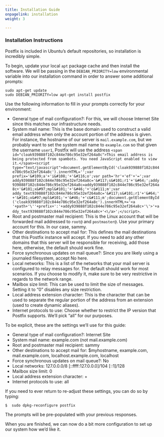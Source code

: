 ```yaml
---
title: Installation Guide
onpagelink: installation
weight: 3

---
```


### **Installation Instructions**

Postfix is included in Ubuntu’s default repositories, so installation is incredibly simple.

To begin, update your local `apt` package cache and then install the software. We will be passing in the `DEBIAN_PRIORITY=low` environmental variable into our installation command in order to answer some additional prompts:

 ```
sudo apt-get update
sudo DEBIAN_PRIORITY=low apt-get install postfix
```

Use the following information to fill in your prompts correctly for your environment:

- General type of mail configuration?: For this, we will choose Internet Site since this matches our infrastructure needs.
- System mail name: This is the base domain used to construct a valid email address when only the account portion of the address is given. For instance, the hostname of our server is `mail.example.com`, but we probably want to set the system mail name to `example.com` so that given the username `user1`, Postfix will use the address `<span id="cloak939888f102c844e786c95e32ef264a8c">This email address is being protected from spambots. You need JavaScript enabled to view it.</span><script type="text/javascript">document.getElementById('cloak939888f102c844e786c95e32ef264a8c').innerHTML='';var prefix='&#109;a'+'i&#108;'+'&#116;o';var path='hr'+'ef'+'=';var addy939888f102c844e786c95e32ef264a8c='&#117;s&#101;r1'+'&#64;';addy939888f102c844e786c95e32ef264a8c=addy939888f102c844e786c95e32ef264a8c+'&#101;x&#97;mpl&#101;'+'&#46;'+'c&#111;m';var addy_text939888f102c844e786c95e32ef264a8c='&#117;s&#101;r1'+'&#64;'+'&#101;x&#97;mpl&#101;'+'&#46;'+'c&#111;m';document.getElementById('cloak939888f102c844e786c95e32ef264a8c').innerHTML+='<a '+path+'\''+prefix+':'+addy939888f102c844e786c95e32ef264a8c+'\'>'+addy_text939888f102c844e786c95e32ef264a8c+'<\/a>';</script>`.
- Root and postmaster mail recipient: This is the Linux account that will be forwarded mail addressed to `root@` and `postmaster@`. Use your primary account for this. In our case, sammy.
- Other destinations to accept mail for: This defines the mail destinations that this Postfix instance will accept. If you need to add any other domains that this server will be responsible for receiving, add those here, otherwise, the default should work fine.
- Force synchronous updates on mail queue?: Since you are likely using a journaled filesystem, accept No here.
- Local networks: This is a list of the networks that your mail server is configured to relay messages for. The default should work for most scenarios. If you choose to modify it, make sure to be very restrictive in regards to the network range.
- Mailbox size limit: This can be used to limit the size of messages. Setting it to “0” disables any size restriction.
- Local address extension character: This is the character that can be used to separate the regular portion of the address from an extension (used to create dynamic aliases).
- Internet protocols to use: Choose whether to restrict the IP version that Postfix supports. We’ll pick “all” for our purposes.
 
To be explicit, these are the settings we’ll use for this guide:

- General type of mail configuration?: Internet Site
- System mail name: example.com (not mail.example.com)
- Root and postmaster mail recipient: sammy
- Other destinations to accept mail for: $myhostname, example.com, mail.example.com, localhost.example.com, localhost
- Force synchronous updates on mail queue?: No
- Local networks: 127.0.0.0/8 \[::ffff:127.0.0.0\]/104 \[::1\]/128
- Mailbox size limit: 0
- Local address extension character: +
- Internet protocols to use: all
 
If you need to ever return to re-adjust these settings, you can do so by typing:

 ```
$  sudo dpkg-reconfigure postfix
```

The prompts will be pre-populated with your previous responses.

When you are finished, we can now do a bit more configuration to set up our system how we’d like it.

